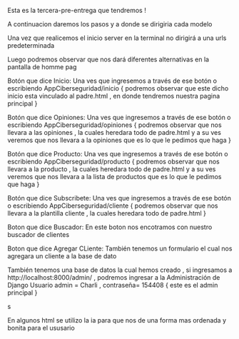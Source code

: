  
 Esta es la tercera-pre-entrega que tendremos ! 

 A continuacion daremos los pasos y a donde se dirigiria cada modelo 

Una vez que realicemos el inicio server en la terminal no dirigirá a una urls predeterminada 

Luego podremos observar que nos dará diferentes alternativas en la pantalla de homme pag 

Botón que dice Inicio:
Una ves que ingresemos a través de ese botón o escribiendo  AppCiberseguridad/inicio { podremos observar que este dicho inicio esta vinculado al padre.html , en donde tendremos nuestra pagina principal }

Botón que dice Opiniones:
Una ves que ingresemos a través de ese botón o escribiendo  AppCiberseguridad/opiniones { podremos observar que nos llevara a las opiniones , la cuales heredara todo de padre.html y a su ves veremos que nos llevara a la opiniones que es lo que le pedimos que haga }

Botón que dice Producto:
Una ves que ingresemos a través de ese botón o escribiendo  AppCiberseguridad/producto  { podremos observar que nos llevara a la producto , la cuales heredara todo de padre.html y a su ves veremos que nos llevara a la lista de productos  que es lo que le pedimos que haga }

Botón que dice Subscribete:
Una ves que ingresemos a través de ese botón o escribiendo  AppCiberseguridad/cliente { podremos observar que nos llevara a la plantilla cliente , la cuales heredara todo de padre.html  }

Boton que dice  Buscador: 
En este boton nos encotramos con nuestro buscador de clientes  

Boton que dice  Agregar CLiente: 
También tenemos un formulario el cual nos agregara un cliente a la base de dato 


También tenemos una base de datos la cual hemos creado , si ingresamos a http://localhost:8000/admin/ , podremos ingresar a la Administración de Django 
Usuario admin = Charli , contraseña= 154408  { este es el admin principal } 

s 

En algunos html se utilizo la ia para que nos de una forma mas ordenada y bonita para el ususario 